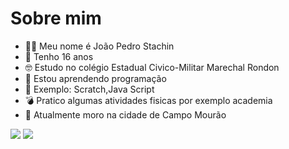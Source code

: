 # Sobre mim
- :face_in_clouds: Meu nome é João Pedro Stachin
- :partying_face: Tenho 16 anos 
- :nerd_face: Estudo no colégio Estadual Civico-Militar Marechal Rondon 
- :space_invader:	 Estou aprendendo programação 
- :robot: Exemplo: Scratch,Java Script
- :bomb: Pratico algumas atividades fisicas por exemplo academia
- :house_with_garden: Atualmente moro na cidade de Campo Mourão 



![](https://img.shields.io/badge/Scratch-4D97FF?style=for-the-badge&logo=Scratch&logoColor=white)
![](https://img.shields.io/badge/JavaScript-323330?style=for-the-badge&logo=javascript&logoColor=F7DF1E)
